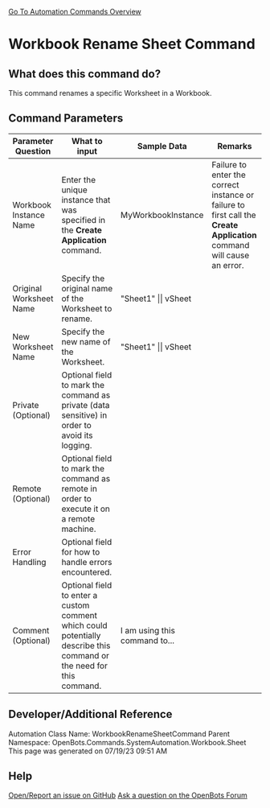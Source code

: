 <!--TITLE: Workbook Rename Sheet Command -->
<!-- SUBTITLE: a command in the System Automation Commands\Workbook\Sheet group. -->
[Go To Automation Commands Overview](/automation-commands)


# Workbook Rename Sheet Command


## What does this command do?
This command renames a specific Worksheet in a Workbook.


## Command Parameters
| Parameter Question   	| What to input  	|  Sample Data 	| Remarks  	|
| ---                    | ---               | ---           | ---       |
|Workbook Instance Name|Enter the unique instance that was specified in the **Create Application** command.|MyWorkbookInstance|Failure to enter the correct instance or failure to first call the **Create Application** command will cause an error.|
|Original Worksheet Name|Specify the original name of the Worksheet to rename.|"Sheet1" \|\| vSheet||
|New Worksheet Name|Specify the new name of the Worksheet.|"Sheet1" \|\| vSheet||
|Private (Optional)|Optional field to mark the command as private (data sensitive) in order to avoid its logging.|||
|Remote (Optional)|Optional field to mark the command as remote in order to execute it on a remote machine.|||
|Error Handling|Optional field for how to handle errors encountered.|||
|Comment (Optional)|Optional field to enter a custom comment which could potentially describe this command or the need for this command.|I am using this command to...||


## Developer/Additional Reference
Automation Class Name: WorkbookRenameSheetCommand
Parent Namespace: OpenBots.Commands.SystemAutomation.Workbook.Sheet
This page was generated on 07/19/23 09:51 AM


## Help
[Open/Report an issue on GitHub](https://github.com/OpenBotsAI/OpenBots.Studio/issues/new)
[Ask a question on the OpenBots Forum](https://openbots.ai/forums/)
